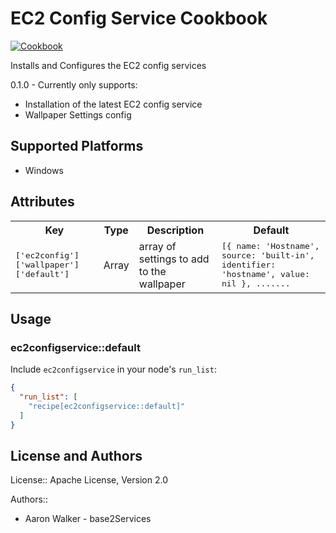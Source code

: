 # EC2 Config Service Cookbook
[![Cookbook](http://img.shields.io/cookbook/v/flyway.svg)](https://github.com/base2Services/flyway_cookbook)

Installs and Configures the EC2 config services

0.1.0 - Currently only supports:
  * Installation of the latest EC2 config service
  * Wallpaper Settings config

## Supported Platforms

 * Windows

## Attributes

<table>
  <tr>
    <th>Key</th>
    <th>Type</th>
    <th>Description</th>
    <th>Default</th>
  </tr>
  <tr>
    <td><tt>['ec2config']['wallpaper']['default']</tt></td>
    <td>Array</td>
    <td>array of settings to add to the wallpaper</td>
    <td>
      <tt>[{
            name: 'Hostname',
            source: 'built-in',
            identifier: 'hostname',
            value: nil
          },
          .......
      </tt>
    </td>
  </tr>
</table>

## Usage

### ec2configservice::default

Include `ec2configservice` in your node's `run_list`:

```json
{
  "run_list": [
    "recipe[ec2configservice::default]"
  ]
}
```

## License and Authors
License:: Apache License, Version 2.0

Authors::
 * Aaron Walker - base2Services
